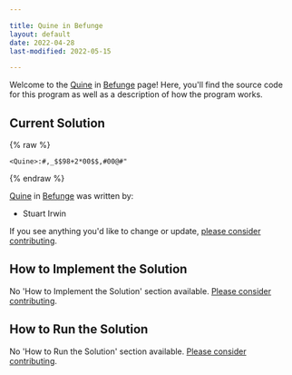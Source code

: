 ```yaml
---

title: Quine in Befunge
layout: default
date: 2022-04-28
last-modified: 2022-05-15

---
```


Welcome to the [Quine](https://sampleprograms.io/projects/quine) in [Befunge](https://sampleprograms.io/languages/befunge) page! Here, you'll find the source code for this program as well as a description of how the program works.

## Current Solution

{% raw %}

```befunge
<Quine>:#,_$$98+2*00$$,#00@#"
```

{% endraw %}

[Quine](https://sampleprograms.io/projects/quine) in [Befunge](https://sampleprograms.io/languages/befunge) was written by:

- Stuart Irwin

If you see anything you'd like to change or update, [please consider contributing](https://github.com/TheRenegadeCoder/sample-programs).

## How to Implement the Solution

No 'How to Implement the Solution' section available. [Please consider contributing](https://github.com/TheRenegadeCoder/sample-programs-website).

## How to Run the Solution

No 'How to Run the Solution' section available. [Please consider contributing](https://github.com/TheRenegadeCoder/sample-programs-website).